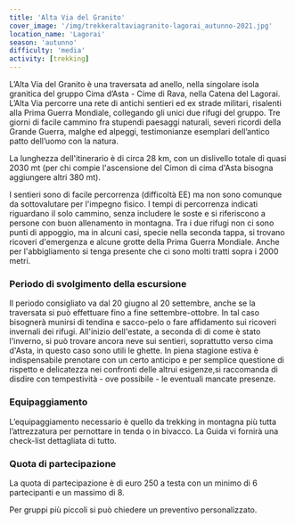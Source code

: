 ```yaml
---
title: 'Alta Via del Granito'
cover_image: '/img/trekkeraltaviagranito-lagorai_autunno-2021.jpg'
location_name: 'Lagorai'
season: 'autunno'
difficulty: 'media'
activity: [trekking]
---
```


L’Alta Via del Granito è una traversata ad anello, nella singolare isola granitica del gruppo Cima d’Asta - Cime di Rava, nella Catena del Lagorai. L’Alta Via percorre una rete di antichi sentieri ed ex strade militari, risalenti alla Prima Guerra Mondiale, collegando gli unici due rifugi del gruppo. Tre giorni di facile cammino fra stupendi paesaggi naturali, severi ricordi della Grande Guerra, malghe ed alpeggi, testimonianze esemplari dell’antico patto dell’uomo con la natura.

La lunghezza dell'itinerario è di circa 28 km, con un dislivello totale di quasi 2030 mt (per chi compie l'ascensione del Cimon di cima d'Asta bisogna aggiungere altri 380 mt).

I sentieri sono di facile percorrenza (difficoltà EE) ma non sono comunque da sottovalutare per l'impegno fisico. I tempi di percorrenza indicati riguardano il solo cammino, senza includere le soste e si riferiscono a persone con buon allenamento in montagna. Tra i due rifugi non ci sono punti di appoggio, ma in alcuni casi, specie nella seconda tappa, si trovano ricoveri d'emergenza e alcune grotte della Prima Guerra Mondiale. Anche per l'abbigliamento si tenga presente che ci sono molti tratti sopra i 2000 metri.

### Periodo di svolgimento della escursione

Il periodo consigliato va dal 20 giugno al 20 settembre, anche se la traversata si può effettuare fino a fine settembre-ottobre. In tal caso bisognerà munirsi di tendina e sacco-pelo o fare affidamento sui ricoveri invernali dei rifugi. All'inizio dell'estate, a seconda di di come è stato l'inverno, si può trovare ancora neve sui sentieri, soprattutto verso cima d'Asta, in questo caso sono utili le ghette. In piena stagione estiva è indispensabile prenotare con un certo anticipo e per semplice questione di rispetto e delicatezza nei confronti delle altrui esigenze,si raccomanda di disdire con tempestività - ove possibile - le eventuali mancate presenze.

### Equipaggiamento

L’equipaggiamento necessario è quello da trekking in montagna più tutta l’attrezzatura per pernottare in tenda o in bivacco. La Guida vi fornirà una check-list dettagliata di tutto.

### Quota di partecipazione

La quota di partecipazione è di euro 250 a testa con un minimo di 6 partecipanti e un massimo di 8.

Per gruppi più piccoli si può chiedere un preventivo personalizzato.
